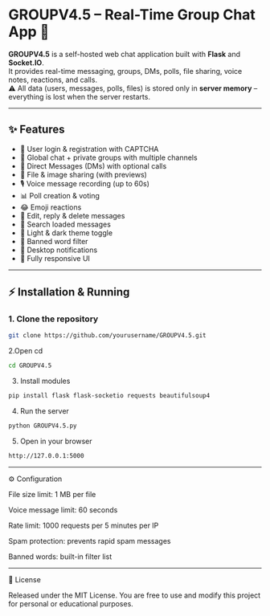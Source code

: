 # GROUPV4.5 – Real-Time Group Chat App 💬

**GROUPV4.5** is a self-hosted web chat application built with **Flask** and **Socket.IO**.  
It provides real-time messaging, groups, DMs, polls, file sharing, voice notes, reactions, and calls.  
⚠️ All data (users, messages, polls, files) is stored only in **server memory** – everything is lost when the server restarts.

---

## ✨ Features
- 🔐 User login & registration with CAPTCHA
- 👥 Global chat + private groups with multiple channels
- 📩 Direct Messages (DMs) with optional calls
- 📁 File & image sharing (with previews)
- 🎙️ Voice message recording (up to 60s)
- 📊 Poll creation & voting
- 😂 Emoji reactions
- 📝 Edit, reply & delete messages
- 🔎 Search loaded messages
- 🎨 Light & dark theme toggle
- 🚫 Banned word filter
- 🔔 Desktop notifications
- 📱 Fully responsive UI

---

## ⚡ Installation & Running

### 1. Clone the repository
```bash
git clone https://github.com/yourusername/GROUPV4.5.git
```

2.Open cd
```bash
cd GROUPV4.5
```

3. Install modules
```bash
pip install flask flask-socketio requests beautifulsoup4
```

4. Run the server
```bash
python GROUPV4.5.py
```

5. Open in your browser
```bash
http://127.0.0.1:5000
```


---

⚙️ Configuration

File size limit: 1 MB per file

Voice message limit: 60 seconds

Rate limit: 1000 requests per 5 minutes per IP

Spam protection: prevents rapid spam messages

Banned words: built-in filter list

---

📜 License

Released under the MIT License.
You are free to use and modify this project for personal or educational purposes.
